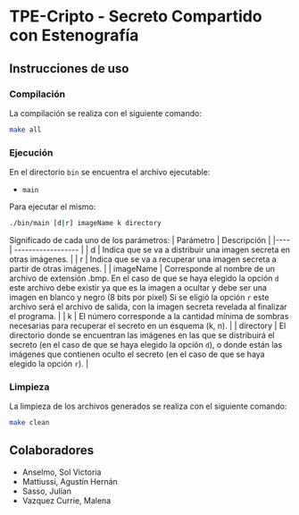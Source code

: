 # TPE-Cripto - Secreto Compartido con Estenografía

## Instrucciones de uso

### Compilación

La compilación se realiza con el siguiente comando:

```bash
make all
```

### Ejecución

En el directorio `bin` se encuentra el archivo ejecutable:

* `main`

Para ejecutar el mismo:
```bash
./bin/main [d|r] imageName k directory
```
Significado de cada uno de los parámetros: 
| Parámetro |  Descripción | 
|----       | ------------------ |
| d             | Indica que se va a distribuir una imagen secreta en otras imágenes. |
| r             | Indica que se va a recuperar una imagen secreta a partir de otras imágenes.  |
| imageName     |  Corresponde al nombre de un archivo de extensión .bmp. En el caso de que se haya elegido la opción `d` este archivo debe existir ya que es la imagen a ocultar y debe ser una imagen en blanco y negro (8 bits por pixel) Si se eligió la opción `r` este archivo será el archivo de salida, con la imagen secreta revelada al finalizar el programa.  |
| k             | El número corresponde a la cantidad mínima de sombras necesarias para recuperar el secreto en un esquema (k, n).  |
| directory     | El directorio donde se encuentran las imágenes en las que se distribuirá el secreto (en el caso de que se haya elegido la opción `d`), o donde están las imágenes que contienen oculto el secreto (en el caso de que se haya elegido la opción `r`).  |


### Limpieza

La limpieza de los archivos generados se realiza con el siguiente comando:

```bash
make clean
```

## Colaboradores

- Anselmo, Sol Victoria
- Mattiussi, Agustín Hernán
- Sasso, Julían
- Vazquez Currie, Malena